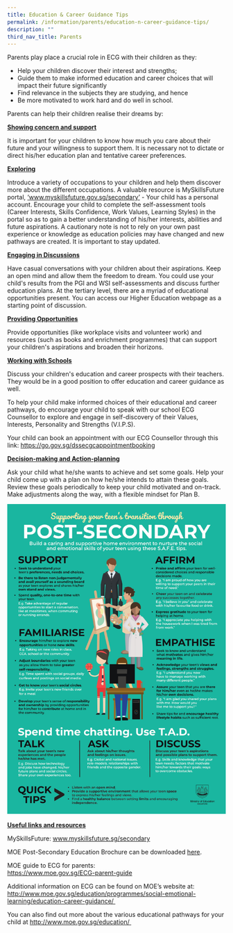 ```yaml
---
title: Education & Career Guidance Tips
permalink: /information/parents/education-n-career-guidance-tips/
description: ""
third_nav_title: Parents
---
```

<p>Parents play place a crucial role in ECG with their children as they:</p>
<ul>
<li>Help your children discover their interest and strengths;</li>
<li>Guide them to make informed education and career choices that will impact their future significantly</li>
<li>Find relevance in the subjects they are studying, and hence&nbsp;</li>
<li>Be more motivated to work hard and do well in school.</li>
</ul>
<p>Parents can help their children realise their dreams by:</p>
<p><strong><u>Showing concern and support</u></strong></p>
<p>It is important for your children to know how much you care about their future and your willingness to support them. It is necessary not to dictate or direct his/her education plan and tentative career preferences.</p>
<p><u><strong>Exploring</strong></u></p>
<p>Introduce a variety of occupations to your children and help them discover more about the different occupations. A valuable resource is MySkillsFuture portal,&nbsp;<a href="http://www.myskillsfuture.gov.sg/secondary" target="_blank" rel="noopener">&lsquo;www.myskillsfuture.gov.sg/secondary&rsquo;</a>&nbsp;- Your child has a personal account. Encourage your child to complete the self-assessment tools (Career Interests, Skills Confidence, Work Values, Learning Styles) in the portal so as to gain a better understanding of his/her interests, abilities and future aspirations. A cautionary note is not to rely on your own past experience or knowledge as education policies may have changed and new pathways are created. It is important to stay updated.</p>
<p><strong><u>Engaging in Discussions</u></strong></p>
<p>Have casual conversations with your children about their aspirations. Keep an open mind and allow them the freedom to dream. You could use your child's results from the PGI and WSI self-assessments and discuss further education plans. At the tertiary level, there are a myriad of educational opportunities present. You can access our Higher Education webpage as a starting point of discussion.&nbsp;</p>
<p><strong><u>Providing Opportunities</u></strong></p>
<p>Provide opportunities (like workplace visits and volunteer work) and resources (such as books and enrichment programmes) that can support your children's aspirations and broaden their horizons.</p>
<p><strong><u>Working with Schools</u></strong></p>
<p>Discuss your children's education and career prospects with their teachers. They would be in a good position to offer education and career guidance as well.

To help your child make informed choices of their educational and career pathways, do encourage your child to speak with our school ECG Counsellor to explore and engage in self-discovery of their Values, Interests, Personality and Strengths (V.I.P.S).

Your child can book an appointment with our ECG Counsellor through this link: 
<a href="https://go.gov.sg/dssecgcappointmentbooking" target="_blank" rel="noopener">https://go.gov.sg/dssecgcappointmentbooking </a>
	
<p><strong><u>Decision-making and Action-planning</u></strong></p>
<p>Ask your child what he/she wants to achieve and set some goals. Help your child come up with a plan on how he/she intends to attain these goals. Review these goals periodically to keep your child motivated and on-track. Make adjustments along the way, with a flexible mindset for Plan B.</p>
<img src="/images/info.jpeg">
<p><u><strong>Useful links and resources</strong></u></p>
<p>MySkillsFuture:&nbsp;<a href="http://www.myskillsfuture.sg/secondary" target="_blank" rel="noopener">www.myskillsfuture.sg/secondary</a></p>
<p>MOE Post-Secondary Education Brochure can be downloaded&nbsp;<a href="/files/post-secondary-brochure.pdf" target="_blank" rel="noopener">here</a>.</p>
<p>MOE guide to ECG for parents:<br /><a href="https://www.moe.gov.sg/ECG-parent-guide" target="_blank" rel="noopener">https://www.moe.gov.sg/ECG-parent-guide</a></p>
<p>Additional information on ECG can be found on MOE&rsquo;s website at: <a href="http://www.moe.gov.sg/education/programmes/social-emotional-learning/education-career-guidance/" target="_blank" rel="noopener">http://www.moe.gov.sg/education/programmes/social-emotional-learning/education-career-guidance/&nbsp;</a></p>
<p>You can also find out more about the various educational pathways for your child at <a href="http://www.moe.gov.sg/education/" target="_blank" rel="noopener">http://www.moe.gov.sg/education/&nbsp;</a></p>